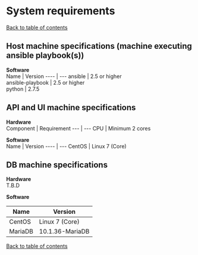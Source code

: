 # System requirements
[Back to table of contents](../README.md#table-of-contents)

## Host machine specifications (machine executing ansible playbook(s))

**Software**  
Name | Version 
---- | --- 
ansible | 2.5 or higher   
ansible-playbook | 2.5 or higher   
python | 2.7.5   

## API and UI machine specifications

**Hardware**  
Component | Requirement 
--- | --- 
CPU | Minimum 2 cores   

**Software**  
Name | Version 
---- | --- 
CentOS | Linux 7 (Core) 

## DB machine specifications

**Hardware**  
T.B.D

**Software**  

Name | Version 
---- | --- 
CentOS | Linux 7 (Core) 
MariaDB | 10.1.36-MariaDB

[Back to table of contents](../README.md#table-of-contents)